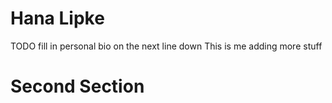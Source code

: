 # Hana Lipke

TODO fill in personal bio on the next line down
This is me adding more stuff

# Second Section
